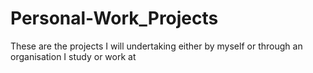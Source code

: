 # Personal-Work_Projects
These are the projects I will undertaking either by myself or through an organisation I study or work at
